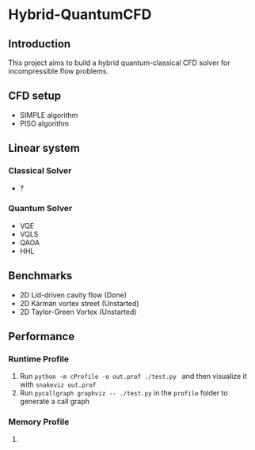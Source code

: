 # Hybrid-QuantumCFD

## Introduction
This project aims to build a hybrid quantum-classical CFD solver for incompressible flow problems.


## CFD setup
- SIMPLE algorithm
- PISO algorithm


## Linear system
### Classical Solver
- ?

### Quantum Solver
- VQE
- VQLS
- QAOA
- HHL


## Benchmarks
- 2D Lid-driven cavity flow (Done)
- 2D Kármán vortex street (Unstarted)
- 2D Taylor-Green Vortex (Unstarted)


## Performance
### Runtime Profile
1. Run `python -m cProfile -o out.prof ./test.py ` and then  visualize it with `snakeviz out.prof `
2. Run `pycallgraph graphviz -- ./test.py` in the `profile` folder to generate a call graph 


### Memory Profile
1. 
